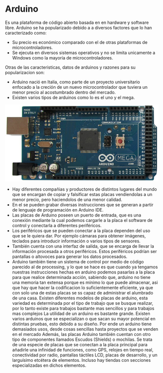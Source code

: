 # Arduino
Es una plataforma de código abierto basada en en hardware y software libre.
Arduino se ha popularizado debido a a diversos factores que lo han caracterizado como:
+ Su precio es económico comparado con el de otras plataformas de microcontroladores.
+ Se ejecuta en diversos sistemas operativos y no se limita unicamente a Windows como la mayoría de microcontroladores.

Otras de las caracteristicas, datos de arduinos y razones para su popularizacion son:
+ Arduino nació en Italia, como parte de un proyecto universitario enfocado a la creción de un nuevo microcontrolador que tuviera un menor  precio al acostumbrado dentro del mercado.
+ Existen varios tipos de arduinos como lo es el uno y el mega.

![1](https://github.com/juanmanuel2011/Proyecto-guiado/blob/master/Images/Arduino%20MEGA.jpg)
+ Hay diferentes compañias y productores de distintos lugares del mundo que se encargan de copiar y falsificar estas placas vendiendolas a un menor precio, pero haciendolos de una menor calidad.
+ En el se pueden grabar diversas instrucciones que se generan a partir de lenguaje de programación en Arduino IDE.
+ Las placas de Arduino poseen un puerto de entrada, que es una conexión mediante la cual podemos cargarle a la placa el software de control y conectarla a diferentes periféricos.
+ Los periféricos que se pueden conectar a la placa dependen del uso que se le quiera dar. Por ejemplo cámaras para obtener imágenes, teclados para introducir información o varios tipos de sensores.
+ También cuenta con una interfaz de salida, que se encarga de llevar la información procesada a otros periféricos. Estos periféricos podrían ser pantallas o altovoces para generar los datos procesados.
+ Arduino también tiene un sistema de control por medio de código parecido al de processing, y lo que se hace es que cuando ya tengamos nuestras instrucciones hechas en arduino podemos pasarlas a la placa para que realice determinada acción, sabiendo que, arduino no tiene una memoria tan extensa porque es mínimo lo que puede almacenar, asi que hay que hacer la codificacion lo suficientemente eficiente, ya que con solo una de estas placas se ss capaz de administrar el alumbrado de una casa.
Existen diferentes modelos de placas de arduino, esta variedad es determinada por el tipo de trabajo que se busque realizar, por lo tanto existe para trabajos bastante mas sencillos y para trabajos mas complejos
La utilidad de un arduino es bastante grande. Existen varios arduinos que se especializan o que sacan su mayor potencial en distintas pruebas, esto debido a su diseño. Por ende un arduino tiene demasiados usos, desde cosas sencillas hasta proyectos que se venden en el mercado
Además, las placas Arduino también cuentan con otro tipo de componentes llamados Escudos (Shields) o mochilas. Se trata de una especie de placas que se conectan a la placa principal para añadirle una infinidad de funciones, como GPS, relojes en tiempo real, conectividad por radio, pantallas táctiles LCD, placas de desarrollo, y un larguísimo etcétera de elementos. Incluso hay tiendas con secciones especializadas en dichos elementos.
